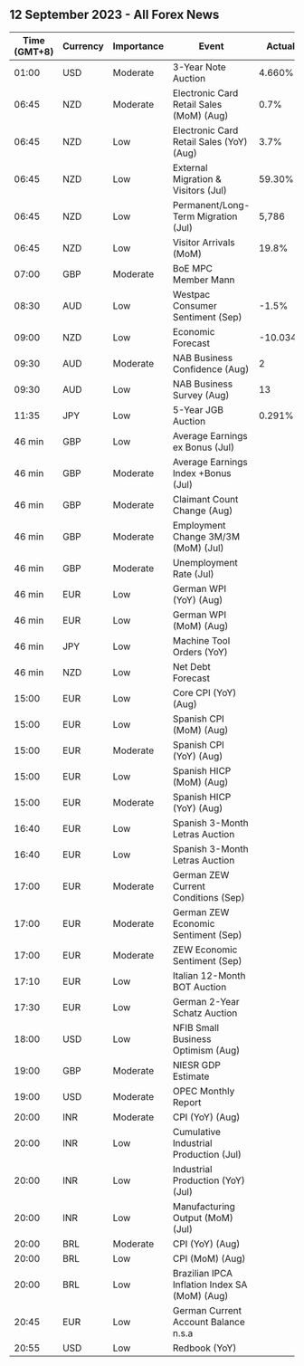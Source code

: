 ## 12 September 2023 - All Forex News

| Time (GMT+8) | Currency | Importance | Event | Actual | Forecast | Previous |
|------|----------|------------|-------|--------|----------|----------|
| 01:00 | USD | Moderate | 3-Year Note Auction | 4.660% |  | 4.398% |
| 06:45 | NZD | Moderate | Electronic Card Retail Sales (MoM) (Aug) | 0.7% |  | 0.0% |
| 06:45 | NZD | Low | Electronic Card Retail Sales (YoY) (Aug) | 3.7% |  | 2.2% |
| 06:45 | NZD | Low | External Migration & Visitors (Jul) | 59.30% |  | 88.50% |
| 06:45 | NZD | Low | Permanent/Long-Term Migration (Jul) | 5,786 |  | 8,549 |
| 06:45 | NZD | Low | Visitor Arrivals (MoM) | 19.8% |  | 11.3% |
| 07:00 | GBP | Moderate | BoE MPC Member Mann |  |  |  |
| 08:30 | AUD | Low | Westpac Consumer Sentiment (Sep) | -1.5% |  | -0.4% |
| 09:00 | NZD | Low | Economic Forecast | -10.034B | -16.697B | -6.960B |
| 09:30 | AUD | Moderate | NAB Business Confidence (Aug) | 2 |  | 1 |
| 09:30 | AUD | Low | NAB Business Survey (Aug) | 13 |  | 11 |
| 11:35 | JPY | Low | 5-Year JGB Auction | 0.291% |  | 0.189% |
| 46 min | GBP | Low | Average Earnings ex Bonus (Jul) |  | 7.8% | 7.8% |
| 46 min | GBP | Moderate | Average Earnings Index +Bonus (Jul) |  | 8.2% | 8.2% |
| 46 min | GBP | Moderate | Claimant Count Change (Aug) |  | 17.1K | 29.0K |
| 46 min | GBP | Moderate | Employment Change 3M/3M (MoM) (Jul) |  | -185K | -66K |
| 46 min | GBP | Moderate | Unemployment Rate (Jul) |  | 4.3% | 4.2% |
| 46 min | EUR | Low | German WPI (YoY) (Aug) |  |  | -2.8% |
| 46 min | EUR | Low | German WPI (MoM) (Aug) |  | -0.1% | -0.2% |
| 46 min | JPY | Low | Machine Tool Orders (YoY) |  |  | -19.8% |
| 46 min | NZD | Low | Net Debt Forecast |  | 40.30% | 38.50% |
| 15:00 | EUR | Low | Core CPI (YoY) (Aug) |  |  | 6.2% |
| 15:00 | EUR | Low | Spanish CPI (MoM) (Aug) |  | 0.5% | 0.2% |
| 15:00 | EUR | Moderate | Spanish CPI (YoY) (Aug) |  | 2.6% | 2.3% |
| 15:00 | EUR | Low | Spanish HICP (MoM) (Aug) |  | 0.5% | -0.1% |
| 15:00 | EUR | Moderate | Spanish HICP (YoY) (Aug) |  | 2.4% | 2.1% |
| 16:40 | EUR | Low | Spanish 3-Month Letras Auction |  |  | 3.507% |
| 16:40 | EUR | Low | Spanish 3-Month Letras Auction |  |  | 3.507% |
| 17:00 | EUR | Moderate | German ZEW Current Conditions (Sep) |  | -75.0 | -71.3 |
| 17:00 | EUR | Moderate | German ZEW Economic Sentiment (Sep) |  | -15.0 | -12.3 |
| 17:00 | EUR | Moderate | ZEW Economic Sentiment (Sep) |  | -6.2 | -5.5 |
| 17:10 | EUR | Low | Italian 12-Month BOT Auction |  |  | 3.947% |
| 17:30 | EUR | Low | German 2-Year Schatz Auction |  |  | 3.120% |
| 18:00 | USD | Low | NFIB Small Business Optimism (Aug) |  | 91.6 | 91.9 |
| 19:00 | GBP | Moderate | NIESR GDP Estimate |  |  | 0.3% |
| 19:00 | USD | Moderate | OPEC Monthly Report |  |  |  |
| 20:00 | INR | Moderate | CPI (YoY) (Aug) |  | 7.00% | 7.44% |
| 20:00 | INR | Low | Cumulative Industrial Production (Jul) |  |  | 4.50% |
| 20:00 | INR | Low | Industrial Production (YoY) (Jul) |  | 4.8% | 3.7% |
| 20:00 | INR | Low | Manufacturing Output (MoM) (Jul) |  |  | 3.1% |
| 20:00 | BRL | Moderate | CPI (YoY) (Aug) |  | 4.67% | 3.99% |
| 20:00 | BRL | Low | CPI (MoM) (Aug) |  | 0.28% | 0.12% |
| 20:00 | BRL | Low | Brazilian IPCA Inflation Index SA (MoM) (Aug) |  |  | 0.19% |
| 20:45 | EUR | Low | German Current Account Balance n.s.a |  |  | 29.6B |
| 20:55 | USD | Low | Redbook (YoY) |  |  | 4.1% |
